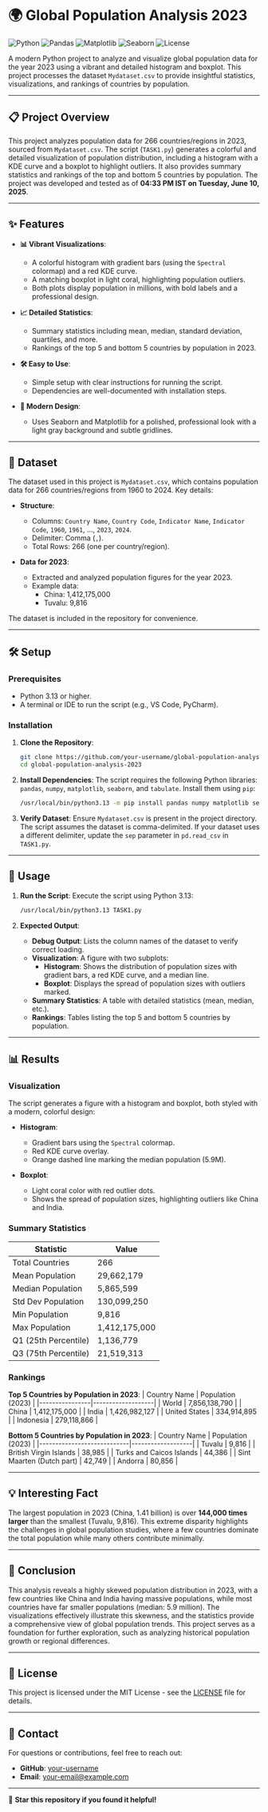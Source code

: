 # 🌍 Global Population Analysis 2023

![Python](https://img.shields.io/badge/Python-3.13-blue?logo=python) ![Pandas](https://img.shields.io/badge/Pandas-2.2.2-orange?logo=python) ![Matplotlib](https://img.shields.io/badge/Matplotlib-3.9.0-green?logo=python) ![Seaborn](https://img.shields.io/badge/Seaborn-0.13.2-purple?logo=python) ![License](https://img.shields.io/badge/License-MIT-brightgreen)

A modern Python project to analyze and visualize global population data for the year 2023 using a vibrant and detailed histogram and boxplot. This project processes the dataset `Mydataset.csv` to provide insightful statistics, visualizations, and rankings of countries by population.

---

## 📋 Project Overview

This project analyzes population data for 266 countries/regions in 2023, sourced from `Mydataset.csv`. The script (`TASK1.py`) generates a colorful and detailed visualization of population distribution, including a histogram with a KDE curve and a boxplot to highlight outliers. It also provides summary statistics and rankings of the top and bottom 5 countries by population. The project was developed and tested as of **04:33 PM IST on Tuesday, June 10, 2025**.

---

## ✨ Features

- **📊 Vibrant Visualizations**:
  - A colorful histogram with gradient bars (using the `Spectral` colormap) and a red KDE curve.
  - A matching boxplot in light coral, highlighting population outliers.
  - Both plots display population in millions, with bold labels and a professional design.

- **📈 Detailed Statistics**:
  - Summary statistics including mean, median, standard deviation, quartiles, and more.
  - Rankings of the top 5 and bottom 5 countries by population in 2023.

- **🛠️ Easy to Use**:
  - Simple setup with clear instructions for running the script.
  - Dependencies are well-documented with installation steps.

- **🎨 Modern Design**:
  - Uses Seaborn and Matplotlib for a polished, professional look with a light gray background and subtle gridlines.

---

## 📂 Dataset

The dataset used in this project is `Mydataset.csv`, which contains population data for 266 countries/regions from 1960 to 2024. Key details:

- **Structure**:
  - Columns: `Country Name`, `Country Code`, `Indicator Name`, `Indicator Code`, `1960`, `1961`, ..., `2023`, `2024`.
  - Delimiter: Comma (`,`).
  - Total Rows: 266 (one per country/region).

- **Data for 2023**:
  - Extracted and analyzed population figures for the year 2023.
  - Example data:
    - China: 1,412,175,000
    - Tuvalu: 9,816

The dataset is included in the repository for convenience.

---

## 🛠️ Setup

### Prerequisites
- Python 3.13 or higher.
- A terminal or IDE to run the script (e.g., VS Code, PyCharm).

### Installation
1. **Clone the Repository**:
   ```bash
   git clone https://github.com/your-username/global-population-analysis-2023.git
   cd global-population-analysis-2023
   ```

2. **Install Dependencies**:
   The script requires the following Python libraries: `pandas`, `numpy`, `matplotlib`, `seaborn`, and `tabulate`. Install them using `pip`:
   ```bash
   /usr/local/bin/python3.13 -m pip install pandas numpy matplotlib seaborn tabulate
   ```

3. **Verify Dataset**:
   Ensure `Mydataset.csv` is present in the project directory. The script assumes the dataset is comma-delimited. If your dataset uses a different delimiter, update the `sep` parameter in `pd.read_csv` in `TASK1.py`.

---

## 🚀 Usage

1. **Run the Script**:
   Execute the script using Python 3.13:
   ```bash
   /usr/local/bin/python3.13 TASK1.py
   ```

2. **Expected Output**:
   - **Debug Output**: Lists the column names of the dataset to verify correct loading.
   - **Visualization**: A figure with two subplots:
     - **Histogram**: Shows the distribution of population sizes with gradient bars, a red KDE curve, and a median line.
     - **Boxplot**: Displays the spread of population sizes with outliers marked.
   - **Summary Statistics**: A table with detailed statistics (mean, median, etc.).
   - **Rankings**: Tables listing the top 5 and bottom 5 countries by population.

---

## 📊 Results

### Visualization
The script generates a figure with a histogram and boxplot, both styled with a modern, colorful design:

- **Histogram**:
  - Gradient bars using the `Spectral` colormap.
  - Red KDE curve overlay.
  - Orange dashed line marking the median population (5.9M).

- **Boxplot**:
  - Light coral color with red outlier dots.
  - Shows the spread of population sizes, highlighting outliers like China and India.

### Summary Statistics
| Statistic            | Value        |
|----------------------|--------------|
| Total Countries      | 266          |
| Mean Population      | 29,662,179   |
| Median Population    | 5,865,599    |
| Std Dev Population   | 130,099,250  |
| Min Population       | 9,816        |
| Max Population       | 1,412,175,000|
| Q1 (25th Percentile) | 1,136,779    |
| Q3 (75th Percentile) | 21,519,313   |

### Rankings
**Top 5 Countries by Population in 2023**:
| Country Name   | Population (2023) |
|----------------|-------------------|
| World          | 7,856,138,790     |
| China          | 1,412,175,000     |
| India          | 1,426,982,127     |
| United States  | 334,914,895       |
| Indonesia      | 279,118,866       |

**Bottom 5 Countries by Population in 2023**:
| Country Name               | Population (2023) |
|----------------------------|-------------------|
| Tuvalu                     | 9,816             |
| British Virgin Islands     | 38,985            |
| Turks and Caicos Islands   | 44,386            |
| Sint Maarten (Dutch part)  | 42,749            |
| Andorra                    | 80,856            |

---

## 💡 Interesting Fact

The largest population in 2023 (China, 1.41 billion) is over **144,000 times larger** than the smallest (Tuvalu, 9,816). This extreme disparity highlights the challenges in global population studies, where a few countries dominate the total population while many others contribute minimally.

---

## 📝 Conclusion

This analysis reveals a highly skewed population distribution in 2023, with a few countries like China and India having massive populations, while most countries have far smaller populations (median: 5.9 million). The visualizations effectively illustrate this skewness, and the statistics provide a comprehensive view of global population trends. This project serves as a foundation for further exploration, such as analyzing historical population growth or regional differences.

---

## 📜 License

This project is licensed under the MIT License - see the [LICENSE](LICENSE) file for details.

---

## 📧 Contact

For questions or contributions, feel free to reach out:
- **GitHub**: [your-username](https://github.com/your-username)
- **Email**: your-email@example.com

---

🌟 **Star this repository if you found it helpful!**